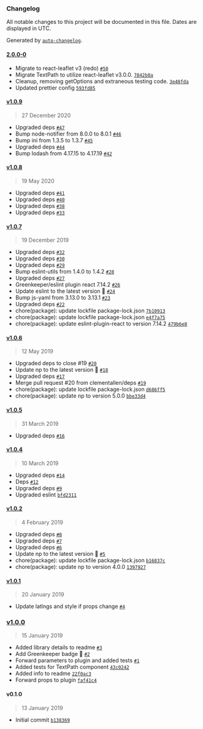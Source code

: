 ### Changelog

All notable changes to this project will be documented in this file. Dates are displayed in UTC.

Generated by [`auto-changelog`](https://github.com/CookPete/auto-changelog).

#### [2.0.0-0](https://github.com/clementallen/react-leaflet-textpath/compare/v1.0.9...2.0.0-0)

- Migrate to react-leaflet v3 (redo) [`#50`](https://github.com/clementallen/react-leaflet-textpath/pull/50)
- Migrate TextPath to utilize react-leaflet v3.0.0. [`7842b8a`](https://github.com/clementallen/react-leaflet-textpath/commit/7842b8a0be36e82fb0377a0e58fd9a48bde09844)
- Cleanup, removing getOptions and extraneous testing code. [`3e48fda`](https://github.com/clementallen/react-leaflet-textpath/commit/3e48fda1b2ea93b03c55a69e065cf8b3bddafd9b)
- Updated prettier config [`593fd85`](https://github.com/clementallen/react-leaflet-textpath/commit/593fd857c3a716761a29a900942cb8feb7fa65e0)

#### [v1.0.9](https://github.com/clementallen/react-leaflet-textpath/compare/v1.0.8...v1.0.9)

> 27 December 2020

- Upgraded deps [`#47`](https://github.com/clementallen/react-leaflet-textpath/pull/47)
- Bump node-notifier from 8.0.0 to 8.0.1 [`#46`](https://github.com/clementallen/react-leaflet-textpath/pull/46)
- Bump ini from 1.3.5 to 1.3.7 [`#45`](https://github.com/clementallen/react-leaflet-textpath/pull/45)
- Upgraded deps [`#44`](https://github.com/clementallen/react-leaflet-textpath/pull/44)
- Bump lodash from 4.17.15 to 4.17.19 [`#42`](https://github.com/clementallen/react-leaflet-textpath/pull/42)

#### [v1.0.8](https://github.com/clementallen/react-leaflet-textpath/compare/v1.0.7...v1.0.8)

> 19 May 2020

- Upgraded deps [`#41`](https://github.com/clementallen/react-leaflet-textpath/pull/41)
- Upgraded deps [`#40`](https://github.com/clementallen/react-leaflet-textpath/pull/40)
- Upgraded deps [`#38`](https://github.com/clementallen/react-leaflet-textpath/pull/38)
- Upgraded deps [`#33`](https://github.com/clementallen/react-leaflet-textpath/pull/33)

#### [v1.0.7](https://github.com/clementallen/react-leaflet-textpath/compare/v1.0.6...v1.0.7)

> 19 December 2019

- Upgraded deps [`#32`](https://github.com/clementallen/react-leaflet-textpath/pull/32)
- Upgraded deps [`#30`](https://github.com/clementallen/react-leaflet-textpath/pull/30)
- Upgraded deps [`#29`](https://github.com/clementallen/react-leaflet-textpath/pull/29)
- Bump eslint-utils from 1.4.0 to 1.4.2 [`#28`](https://github.com/clementallen/react-leaflet-textpath/pull/28)
- Upgraded deps [`#27`](https://github.com/clementallen/react-leaflet-textpath/pull/27)
- Greenkeeper/eslint plugin react 7.14.2 [`#26`](https://github.com/clementallen/react-leaflet-textpath/pull/26)
- Update eslint to the latest version 🚀 [`#24`](https://github.com/clementallen/react-leaflet-textpath/pull/24)
- Bump js-yaml from 3.13.0 to 3.13.1 [`#23`](https://github.com/clementallen/react-leaflet-textpath/pull/23)
- Upgraded deps [`#22`](https://github.com/clementallen/react-leaflet-textpath/pull/22)
- chore(package): update lockfile package-lock.json [`7b10913`](https://github.com/clementallen/react-leaflet-textpath/commit/7b10913412320c86692fc7ce08a02c7fa4d2a718)
- chore(package): update lockfile package-lock.json [`e4f7a75`](https://github.com/clementallen/react-leaflet-textpath/commit/e4f7a75f9dc7584f513a0986a94541df0a6ecb9c)
- chore(package): update eslint-plugin-react to version 7.14.2 [`479b6e8`](https://github.com/clementallen/react-leaflet-textpath/commit/479b6e875a52c2b95322d8a372f06ae6177876a6)

#### [v1.0.6](https://github.com/clementallen/react-leaflet-textpath/compare/v1.0.5...v1.0.6)

> 12 May 2019

- Upgraded deps to close #19 [`#20`](https://github.com/clementallen/react-leaflet-textpath/pull/20)
- Update np to the latest version 🚀 [`#18`](https://github.com/clementallen/react-leaflet-textpath/pull/18)
- Upgraded deps [`#17`](https://github.com/clementallen/react-leaflet-textpath/pull/17)
- Merge pull request #20 from clementallen/deps [`#19`](https://github.com/clementallen/react-leaflet-textpath/issues/19)
- chore(package): update lockfile package-lock.json [`d686ff5`](https://github.com/clementallen/react-leaflet-textpath/commit/d686ff55b9f5d0d5c37dfdde6b8c5e72d7145365)
- chore(package): update np to version 5.0.0 [`bbe33d4`](https://github.com/clementallen/react-leaflet-textpath/commit/bbe33d4908d7794ee25b6e6e0144fa89670aedf5)

#### [v1.0.5](https://github.com/clementallen/react-leaflet-textpath/compare/v1.0.4...v1.0.5)

> 31 March 2019

- Upgraded deps [`#16`](https://github.com/clementallen/react-leaflet-textpath/pull/16)

#### [v1.0.4](https://github.com/clementallen/react-leaflet-textpath/compare/v1.0.2...v1.0.4)

> 10 March 2019

- Upgraded deps [`#14`](https://github.com/clementallen/react-leaflet-textpath/pull/14)
- Deps [`#12`](https://github.com/clementallen/react-leaflet-textpath/pull/12)
- Upgraded deps [`#9`](https://github.com/clementallen/react-leaflet-textpath/pull/9)
- Upgraded eslint [`bfd2311`](https://github.com/clementallen/react-leaflet-textpath/commit/bfd23110c822e617c23bfe37df09ed19a7aa73e0)

#### [v1.0.2](https://github.com/clementallen/react-leaflet-textpath/compare/v1.0.1...v1.0.2)

> 4 February 2019

- Upgraded deps [`#8`](https://github.com/clementallen/react-leaflet-textpath/pull/8)
- Upgraded deps [`#7`](https://github.com/clementallen/react-leaflet-textpath/pull/7)
- Upgraded deps [`#6`](https://github.com/clementallen/react-leaflet-textpath/pull/6)
- Update np to the latest version 🚀 [`#5`](https://github.com/clementallen/react-leaflet-textpath/pull/5)
- chore(package): update lockfile package-lock.json [`b16837c`](https://github.com/clementallen/react-leaflet-textpath/commit/b16837cb7b8de61e0275c3f495e1e2def89c5b06)
- chore(package): update np to version 4.0.0 [`1397927`](https://github.com/clementallen/react-leaflet-textpath/commit/139792751e3662e0679f6ae0928d6f45cce586ad)

#### [v1.0.1](https://github.com/clementallen/react-leaflet-textpath/compare/v1.0.0...v1.0.1)

> 20 January 2019

- Update latlngs and style if props change [`#4`](https://github.com/clementallen/react-leaflet-textpath/pull/4)

### [v1.0.0](https://github.com/clementallen/react-leaflet-textpath/compare/v0.1.0...v1.0.0)

> 15 January 2019

- Added library details to readme [`#3`](https://github.com/clementallen/react-leaflet-textpath/pull/3)
- Add Greenkeeper badge 🌴 [`#2`](https://github.com/clementallen/react-leaflet-textpath/pull/2)
- Forward parameters to plugin and added tests [`#1`](https://github.com/clementallen/react-leaflet-textpath/pull/1)
- Added tests for TextPath component [`43c0242`](https://github.com/clementallen/react-leaflet-textpath/commit/43c024284b5346f599134d69942655f86239fc02)
- Added info to readme [`22f0ac3`](https://github.com/clementallen/react-leaflet-textpath/commit/22f0ac36047e62cc0b1b22a4ad6898c2a2e69aef)
- Forward props to plugin [`faf41c4`](https://github.com/clementallen/react-leaflet-textpath/commit/faf41c4a7544cc793b72dc9ab8b65d31aaa515f2)

#### v0.1.0

> 13 January 2019

- Initial commit [`b138369`](https://github.com/clementallen/react-leaflet-textpath/commit/b13836947acebb94c53c63321f367bf1911796c4)

